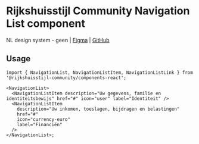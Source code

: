 <!-- @license CC0-1.0 -->

# Rijkshuisstijl Community Navigation List component

NL design system - geen | [Figma](https://www.figma.com/design/Nv5EsCW9ioWBUSi9m9JqOa/Local---Rijkshuisstijl---Bibliotheek?node-id=4074-1580&node-type=canvas&t=HuDzyBW9wHdB2QVh-0) | [GitHub](https://github.com/nl-design-system/rijkshuisstijl-community/issues/557)

## Usage

```tsx
import { NavigationList, NavigationListItem, NavigationListLink } from '@rijkshuisstijl-community/components-react';

<NavigationList>
  <NavigationListItem description="Uw gegevens, familie en identiteitsbewijs" href="#" icon="user" label="Identiteit" />
  <NavigationListItem
    description="Uw inkomen, toeslagen, bijdragen en belastingen"
    href="#"
    icon="currency-euro"
    label="Financiën"
  />
</NavigationList>;
```
